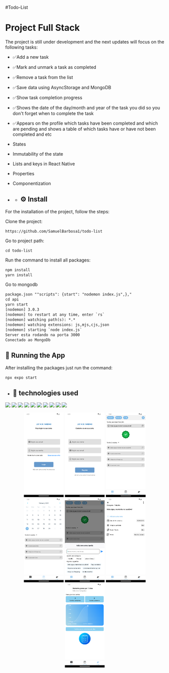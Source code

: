 #Todo-List

# Project Full Stack

The project is still under development and the next updates will focus on the following tasks:

- ✅Add a new task
- ✅Mark and unmark a task as completed
- ✅Remove a task from the list
- ✅Save data using AsyncStorage and MongoDB
- ✅Show task completion progress
- ✅Shows the date of the day/month and year of the task you did so you don't forget when to complete the task
- ✅Appears on the profile which tasks have been completed and which are pending and shows a table of which tasks have or have not been completed and etc
- States
- Immutability of the state
- Lists and keys in React Native
- Properties
- Componentization

- - ## ⚙️ Install

For the installation of the project, follow the steps:

Clone the project:

```
https://github.com/SamuelBarbosa1/todo-list
```

Go to project path:

```
cd todo-list
```

Run the command to install all packages:

```
npm install
yarn install
```
Go to mongodb

```
package.json ""scripts": {start": "nodemon index.js",},"
cd api
yarn start
[nodemon] 3.0.3
[nodemon] to restart at any time, enter `rs`
[nodemon] watching path(s): *.*
[nodemon] watching extensions: js,mjs,cjs,json
[nodemon] starting `node index.js`
Server esta rodando na porta 3000
Conectado ao MongoDb
```

## 🚀 Running the App

After installing the packages just run the command:

```
npx expo start
```
* ## :wrench: technologies used
<div>
<img src="https://img.shields.io/badge/React%20Native-61DAFB?style=for-the-badge&logo=react&logoColor=white" /> 
<img src="https://img.shields.io/badge/AsyncStorage-007ACC?style=for-the-badge&logo=javascript&logoColor=white" />
<img src="https://img.shields.io/badge/Expo-000020?style=for-the-badge&logo=expo&logoColor=white" />
<img src="https://img.shields.io/badge/Node.js-339933?style=for-the-badge&logo=node.js&logoColor=white" />
<img src="https://img.shields.io/badge/javascript-007ACC?style=for-the-badge&logo=javascript&logoColor=white" />
<img src="https://img.shields.io/badge/Express-lightgrey?style=for-the-badge&logo=express&logoColor=white" />
<img src="https://img.shields.io/badge/MongoDB-lightgreen?style=for-the-badge&logo=mongodb&logoColor=white" />
<img src="https://img.shields.io/badge/JWT-JSON%20Web%20Tokens-blue?style=for-the-badge" />
<img src="https://img.shields.io/badge/Mongoose-Node.js%20ODM-yellow?style=for-the-badge&logo=node.js&logoColor=white" />
<img src="https://img.shields.io/badge/Crypto-Node.js%20Library-9cf?style=for-the-badge&logo=node.js&logoColor=white" />

</div>

<div>
  <p  align="center">
  <img src="./image/login.png" width=25%>
  <img src="./image/registro.png" width=25%>
  <img src="./image/home.png" width=25%>
  <img src="./image/calendario.png" width=25%>
  <img src="./image/adicionar tarefa.png" width=25%>
  <img src="./image/info da tarefa.png" width=25%>
  <img src="./image/perfil.png" width=25%>
  </p>
</div>
